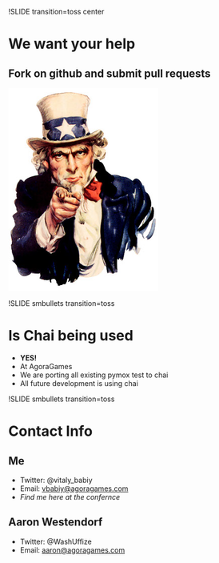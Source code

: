 !SLIDE transition=toss center

# We want your help #

## Fork on github and submit pull requests

![We want you](uncle_sam_pointing_finger.jpg)


!SLIDE smbullets transition=toss

# Is Chai being used #

* **YES!**
* At AgoraGames
* We are porting all existing pymox test to chai
* All future development is using chai

!SLIDE smbullets transition=toss

# Contact Info #

## Me
* Twitter: @vitaly_babiy
* Email: vbabiy@agoragames.com
* _Find me here at the confernce_

## Aaron Westendorf
* Twitter: @WashUffize
* Email: aaron@agoragames.com
